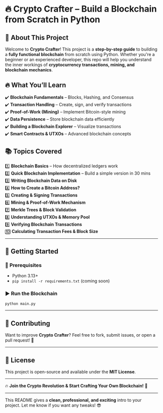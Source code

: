 # 🔥 **Crypto Crafter – Build a Blockchain from Scratch in Python**  

## 📌 **About This Project**  
Welcome to **Crypto Crafter**! This project is a **step-by-step guide** to building a **fully functional blockchain** from scratch using Python. Whether you're a beginner or an experienced developer, this repo will help you understand the inner workings of **cryptocurrency transactions, mining, and blockchain mechanics**.  

## 🔥 **What You’ll Learn**  
✔️ **Blockchain Fundamentals** – Blocks, Hashing, and Consensus  
✔️ **Transaction Handling** – Create, sign, and verify transactions  
✔️ **Proof-of-Work (Mining)** – Implement Bitcoin-style mining  
✔️ **Data Persistence** – Store blockchain data efficiently  
✔️ **Building a Blockchain Explorer** – Visualize transactions  
✔️ **Smart Contracts & UTXOs** – Advanced blockchain concepts  

## 📚 **Topics Covered**  
1️⃣ **Blockchain Basics** – How decentralized ledgers work  
2️⃣ **Quick Blockchain Implementation** – Build a simple version in 30 mins  
3️⃣ **Writing Blockchain Data on Disk**  
4️⃣ **How to Create a Bitcoin Address?**  
5️⃣ **Creating & Signing Transactions**  
6️⃣ **Mining & Proof-of-Work Mechanism**  
7️⃣ **Merkle Trees & Block Validation**  
8️⃣ **Understanding UTXOs & Memory Pool**  
9️⃣ **Verifying Blockchain Transactions**  
🔟 **Calculating Transaction Fees & Block Size**  

---

## 🚀 **Getting Started**  
### 🔧 **Prerequisites**  
- Python 3.13+  
- `pip install -r requirements.txt` (coming soon)  

### ▶️ **Run the Blockchain**  
```bash
python main.py
```
---

## 🤝 **Contributing**  
Want to improve **Crypto Crafter**? Feel free to fork, submit issues, or open a pull request! 🚀  

---

## 📝 **License**  
This project is open-source and available under the **MIT License**.  

---

🔥 **Join the Crypto Revolution & Start Crafting Your Own Blockchain!** 🚀  

---

This README gives a **clean, professional, and exciting** intro to your project. Let me know if you want any tweaks! 😎
